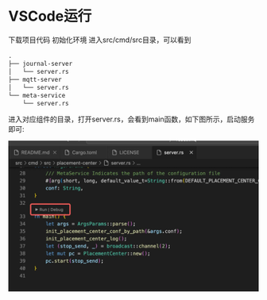 # VSCode运行
下载项目代码
初始化环境
进入src/cmd/src目录，可以看到
```
.
├── journal-server
│   └── server.rs
├── mqtt-server
│   └── server.rs
└── meta-service
    └── server.rs
```

进入对应组件的目录，打开server.rs，会看到main函数，如下图所示，启动服务即可:

![image](../../../images/VSCode-Running-1.png)
